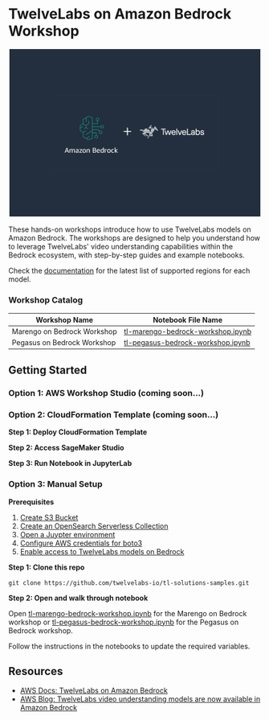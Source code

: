 # TwelveLabs on Amazon Bedrock Workshop

<p align="center">
  <img src="twelvelabs-bedrock.webp" alt="TwelveLabs on Amazon Bedrock" width="500"/>
</p>


These hands-on workshops introduce how to use TwelveLabs models on Amazon Bedrock. The workshops are designed to help you understand how to leverage TwelveLabs' video understanding capabilities within the Bedrock ecosystem, with step-by-step guides and example notebooks.

Check the [documentation](https://docs.aws.amazon.com/bedrock/latest/userguide/models-regions.html) for the latest list of supported regions for each model.

### Workshop Catalog
| Workshop Name               | Notebook File Name                                               |
|-----------------------------|------------------------------------------------------------------|
| Marengo on Bedrock Workshop | [tl-marengo-bedrock-workshop.ipynb](tl-marengo-bedrock-workshop.ipynb) |
| Pegasus on Bedrock Workshop | [tl-pegasus-bedrock-workshop.ipynb](tl-pegasus-bedrock-workshop.ipynb) |

## Getting Started

### Option 1: AWS Workshop Studio (coming soon...)

### Option 2: CloudFormation Template (coming soon...)
**Step 1: Deploy CloudFormation Template**

**Step 2: Access SageMaker Studio**

**Step 3: Run Notebook in JupyterLab**

### Option 3: Manual Setup

**Prerequisites**
1. [Create S3 Bucket](https://docs.aws.amazon.com/AmazonS3/latest/userguide/create-bucket-overview.html)
2. [Create an OpenSearch Serverless Collection](https://docs.aws.amazon.com/opensearch-service/latest/developerguide/serverless-manage.html)
3. [Open a Juypter environment](https://jupyter.org/install)
4. [Configure AWS credentials for boto3](https://boto3.amazonaws.com/v1/documentation/api/latest/guide/credentials.html)
5. [Enable access to TwelveLabs models on Bedrock](https://docs.aws.amazon.com/bedrock/latest/userguide/model-access-modify.html)

**Step 1: Clone this repo**

```
git clone https://github.com/twelvelabs-io/tl-solutions-samples.git
```

**Step 2: Open and walk through notebook**

Open [tl-marengo-bedrock-workshop.ipynb](tl-marengo-bedrock-workshop.ipynb) for the Marengo on Bedrock workshop or [tl-pegasus-bedrock-workshop.ipynb](tl-pegasus-bedrock-workshop.ipynb) for the Pegasus on Bedrock workshop.

Follow the instructions in the notebooks to update the required variables.

## Resources
- [AWS Docs: TwelveLabs on Amazon Bedrock](https://docs.aws.amazon.com/bedrock/latest/userguide/model-parameters-twelvelabs.html)
- [AWS Blog: TwelveLabs video understanding models are now available in Amazon Bedrock](https://aws.amazon.com/blogs/aws/twelvelabs-video-understanding-models-are-now-available-in-amazon-bedrock/)